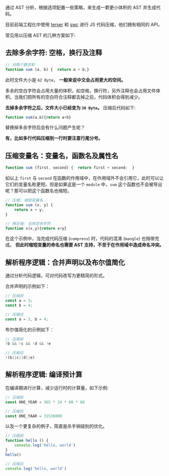 通过 AST 分析，根据选项配置一些策略，来生成一颗更小体积的 AST 并生成代码。

目前前端工程化中使用 [terser](https://terser.org/docs/api-reference#compress-options) 和 [swc](https://swc.rs/docs/configuration/minification) 进行 JS 代码压缩，他们拥有相同的 API。

常见用以压缩 AST 的几种方案如下:

## 去除多余字符: 空格，换行及注释

```js
// 对两个数求和
function sum (a, b) {  return a + b;}
```

此时文件大小是 `62 Byte`， **一般来说中文会占用更大的空间。**

多余的空白字符会占用大量的体积，如空格，换行符，另外注释也会占用文件体积。当我们把所有的空白符合注释都去掉之后，代码体积会得到减少。

**去掉多余字符之后，文件大小已经变为 `30 Byte`。** 压缩后代码如下:

```js
function sum(a,b){return a+b}
```

替换掉多余字符后会有什么问题产生呢？

**有，比如多行代码压缩到一行时要注意行尾分号。**

## 压缩变量名：变量名，函数名及属性名

```js
function sum (first, second) {  return first + second;  }
```

如以上 `first` 与 `second` 在函数的作用域中，在作用域外不会引用它，此时可以让它们的变量名称更短。但是如果这是一个 `module` 中，`sum` 这个函数也不会被导出呢？那可以把这个函数名也缩短。

```js
// 压缩: 缩短变量名
function sum (x, y) {  
	return x + y;  
} 

// 再压缩: 去除空余字符
function s(x,y){return x+y}
```

在这个示例中，当完成代码压缩 (`compress`) 时，代码的混淆 (`mangle`) 也捎带完成。 **但此时缩短变量的命名也需要 AST 支持，不至于在作用域中造成命名冲突。**

## 解析程序逻辑：合并声明以及布尔值简化

通过分析代码逻辑，可对代码改写为更精简的形式。

合并声明的示例如下：

```js
// 压缩前
const a = 3;
const b = 4; 

// 压缩后
const a = 3, b = 4;
```

布尔值简化的示例如下：

```js
// 压缩前
!b && !c && !d && !e 

// 压缩后
!(b||c||d||e)
```

## 解析程序逻辑: 编译预计算

在编译期进行计算，减少运行时的计算量，如下示例:

```js
// 压缩前
const ONE_YEAR = 365 * 24 * 60 * 60 

// 压缩后
const ONE_YAAR = 31536000
```

以及一个更复杂的例子，简直是杀手锏级别的优化。

```js
// 压缩前
function hello () {  
	console.log('hello, world')
} 
hello() 

// 压缩后
console.log('hello, world')
```